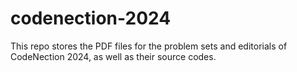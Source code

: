 # codenection-2024
This repo stores the PDF files for the problem sets and editorials of CodeNection 2024, as well as their source codes.
